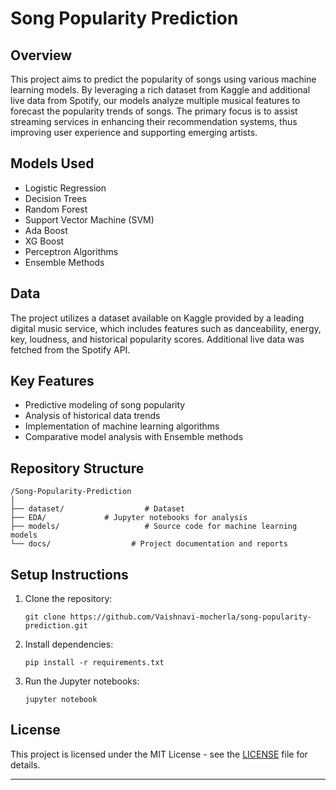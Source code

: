 # Song Popularity Prediction

## Overview
This project aims to predict the popularity of songs using various machine learning models. By leveraging a rich dataset from Kaggle and additional live data from Spotify, our models analyze multiple musical features to forecast the popularity trends of songs. The primary focus is to assist streaming services in enhancing their recommendation systems, thus improving user experience and supporting emerging artists.

## Models Used
- Logistic Regression
- Decision Trees
- Random Forest
- Support Vector Machine (SVM)
- Ada Boost
- XG Boost
- Perceptron Algorithms
- Ensemble Methods

## Data
The project utilizes a dataset available on Kaggle provided by a leading digital music service, which includes features such as danceability, energy, key, loudness, and historical popularity scores. Additional live data was fetched from the Spotify API.

## Key Features
- Predictive modeling of song popularity
- Analysis of historical data trends
- Implementation of machine learning algorithms
- Comparative model analysis with Ensemble methods

## Repository Structure
```
/Song-Popularity-Prediction
│
├── dataset/                  # Dataset 
├── EDA/             # Jupyter notebooks for analysis
├── models/                   # Source code for machine learning models
└── docs/                  # Project documentation and reports
```

## Setup Instructions
1. Clone the repository:
   ```
   git clone https://github.com/Vaishnavi-mocherla/song-popularity-prediction.git
   ```
2. Install dependencies:
   ```
   pip install -r requirements.txt
   ```
3. Run the Jupyter notebooks:
   ```
   jupyter notebook
   ```


## License
This project is licensed under the MIT License - see the [LICENSE](LICENSE) file for details.


---

